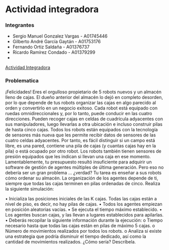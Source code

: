 # Actividad integradora 

### Integrantes

- Sergio Manuel Gonzalez Vargas - A01745446
- Gilberto André García Gaytán - A01753176
- Fernando Ortiz Saldaña - A01376737
- Ricardo Ramírez Condado - A01379299
- 
<a href="https://docs.google.com/document/d/1IZ8TRScMKt0GAUFSHS-wg9wTcwAZ3sTjz8jQtyeuovk/edit?usp=sharing">  Actividad Integradora </a>

### Problematica

¡Felicidades! Eres el orgulloso propietario de 5 robots nuevos y un almacén lleno de cajas. El dueño
anterior del almacén lo dejó en completo desorden, por lo que depende de tus robots organizar las
cajas en algo parecido al orden y convertirlo en un negocio exitoso.
Cada robot está equipado con ruedas omnidireccionales y, por lo tanto, puede conducir en las cuatro
direcciones. Pueden recoger cajas en celdas de cuadrícula adyacentes con sus manipuladores, luego
llevarlas a otra ubicación e incluso construir pilas de hasta cinco cajas. Todos los robots están
equipados con la tecnología de sensores más nueva que les permite recibir datos de sensores de las
cuatro celdas adyacentes. Por tanto, es fácil distinguir si un campo está libre, es una pared, contiene
una pila de cajas (y cuantas cajas hay en la pila) o está ocupado por otro robot. Los robots también
tienen sensores de presión equipados que les indican si llevan una caja en ese momento.
Lamentablemente, tu presupuesto resultó insuficiente para adquirir un software de gestión de
agentes múltiples de última generación. Pero eso no debería ser un gran problema ... ¿verdad? Tu
tarea es enseñar a sus robots cómo ordenar su almacén. La organización de los agentes depende de
ti, siempre que todas las cajas terminen en pilas ordenadas de cinco.
Realiza la siguiente simulación:

• Inicializa las posiciones iniciales de las K cajas. Todas las cajas están a nivel de piso, es decir,
no hay pilas de cajas.
• Todos los agentes empiezan en posición aleatorias vacías.
• Se ejecuta el tiempo máximo establecido.
• Los agentes buscan cajas, y las llevan a lugares establecidos para apilarlas.
• Deberás recopilar la siguiente información durante la ejecución:
o Tiempo necesario hasta que todas las cajas están en pilas de máximo 5 cajas.
o Número de movimientos realizados por todos los robots.
o Analiza si existe una estrategia que podría disminuir el tiempo dedicado, así como
la cantidad de movimientos realizados. ¿Cómo sería? Descríbela. 
